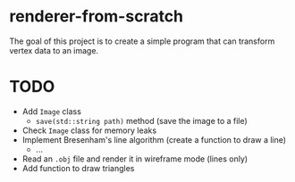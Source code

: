 # renderer-from-scratch

The goal of this project is to create a simple program that can transform vertex data to an image.

# TODO

- Add `Image` class
    - `save(std::string path)` method (save the image to a file)
- Check `Image` class for memory leaks
- Implement Bresenham's line algorithm (create a function to draw a line)
    - ...
- Read an `.obj` file and render it in wireframe mode (lines only)
- Add function to draw triangles